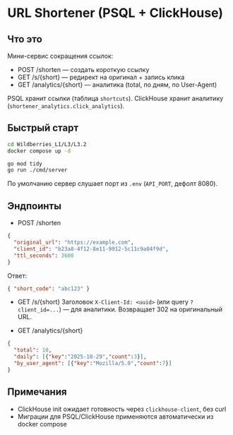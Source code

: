 # URL Shortener (PSQL + ClickHouse)

## Что это
Мини-сервис сокращения ссылок:
- POST /shorten — создать короткую ссылку
- GET /s/{short} — редирект на оригинал + запись клика
- GET /analytics/{short} — аналитика (total, по дням, по User-Agent)

PSQL хранит ссылки (таблица `shortcuts`). ClickHouse хранит аналитику (`shortener_analytics.click_analytics`).

## Быстрый старт
```bash
cd Wildberries_L1/L3/L3.2
docker compose up -d
```
```bash
go mod tidy
go run ./cmd/server
```
По умолчанию сервер слушает порт из `.env` (`API_PORT`, дефолт 8080).

## Эндпоинты
- POST /shorten
```json
{
  "original_url": "https://example.com",
  "client_id": "b23a8-4f12-8e11-9912-5c11c9a04f9d",
  "ttl_seconds": 3600
}
```
Ответ:
```json
{ "short_code": "abc123" }
```

- GET /s/{short}
Заголовок `X-Client-Id: <uuid>` (или query `?client_id=...`) — для аналитики. Возвращает 302 на оригинальный URL.

- GET /analytics/{short}
```json
{
  "total": 10,
  "daily": [{"key":"2025-10-29","count":3}],
  "by_user_agent": [{"key":"Mozilla/5.0","count":7}]
}
```
## Примечания
- ClickHouse init ожидает готовность через `clickhouse-client`, без curl
- Миграции для PSQL/ClickHouse применяются автоматически из docker compose


